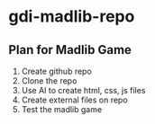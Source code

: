 # gdi-madlib-repo

## Plan for Madlib Game
1. Create github repo
2. Clone the repo
3. Use AI to create html, css, js files
4. Create external files on repo
5. Test the madlib game
